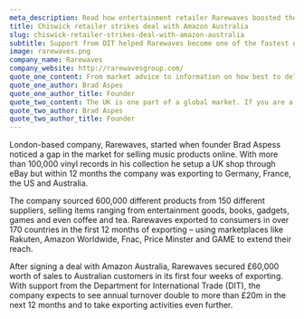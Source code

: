 ```yaml
---
meta_description: Read how entertainment retailer Rarewaves boosted their online sales internationally after working with DIT.
title: Chiswick retailer strikes deal with Amazon Australia
slug: chiswick-retailer-strikes-deal-with-amazon-australia
subtitle: Support from DIT helped Rarewaves become one of the fastest growing online retailers in the world.
image: rarewaves.png
company_name: Rarewaves
company_website: http://rarewavesgroup.com/
quote_one_content: From market advice to information on how best to deliver our products, we’ve found that the help we’ve received from DIT has really helped us smooth our thought process and been a big arm around our shoulders! When launching in more complicated markets like China, we’ve found DIT’s help a hugely important part of this.
quote_one_author: Brad Aspes
quote_one_author_title: Founder
quote_two_content: The UK is one part of a global market. If you are a UK retailer only selling domestically, you are missing a massive trick. I would advise speaking to DIT to form an overseas e-commerce strategy, there is a world of opportunity out there and DIT is helping to fill in the gaps with British Businesses.
quote_two_author: Brad Aspes
quote_two_author_title: Founder
---
```


London-based company, Rarewaves, started when founder Brad Aspess noticed a gap in the market for selling music products online. With more than 100,000 vinyl records in his collection he setup a UK shop through eBay but within 12 months the company was exporting to Germany, France, the US and Australia.

The company sourced 600,000 different products from 150 different suppliers, selling items ranging from entertainment goods, books, gadgets, games and even coffee and tea. Rarewaves exported to consumers in over 170 countries in the first 12 months of exporting – using marketplaces like Rakuten, Amazon Worldwide, Fnac, Price Minster and GAME to extend their reach.

After signing a deal with Amazon Australia, Rarewaves secured £60,000 worth of sales to Australian customers in its first four weeks of exporting. With support from the Department for International Trade (DIT), the company expects to see annual turnover double to more than £20m in the next 12 months and to take exporting activities even further.
